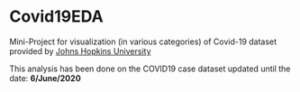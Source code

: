 # Covid19EDA
Mini-Project for visualization (in various categories) of Covid-19 dataset provided by [Johns Hopkins University](https://www.jhu.edu/)

This analysis has been done on the COVID19 case dataset updated until the date: **6/June/2020** 
